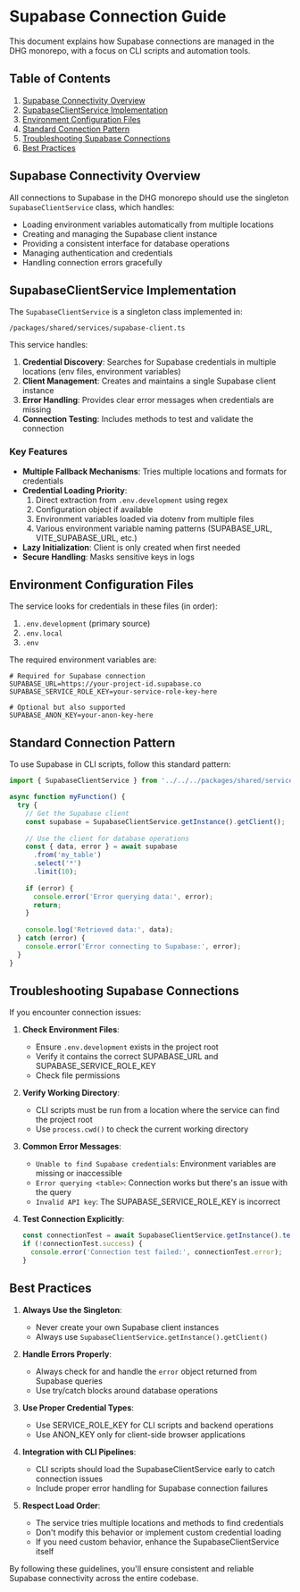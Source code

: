 # Supabase Connection Guide

This document explains how Supabase connections are managed in the DHG monorepo, with a focus on CLI scripts and automation tools.

## Table of Contents

1. [Supabase Connectivity Overview](#supabase-connectivity-overview)
2. [SupabaseClientService Implementation](#supabaseclientservice-implementation)
3. [Environment Configuration Files](#environment-configuration-files)
4. [Standard Connection Pattern](#standard-connection-pattern)
5. [Troubleshooting Supabase Connections](#troubleshooting-supabase-connections)
6. [Best Practices](#best-practices)

## Supabase Connectivity Overview

All connections to Supabase in the DHG monorepo should use the singleton `SupabaseClientService` class, which handles:

- Loading environment variables automatically from multiple locations
- Creating and managing the Supabase client instance
- Providing a consistent interface for database operations
- Managing authentication and credentials
- Handling connection errors gracefully

## SupabaseClientService Implementation

The `SupabaseClientService` is a singleton class implemented in:

```
/packages/shared/services/supabase-client.ts
```

This service handles:

1. **Credential Discovery**: Searches for Supabase credentials in multiple locations (env files, environment variables)
2. **Client Management**: Creates and maintains a single Supabase client instance
3. **Error Handling**: Provides clear error messages when credentials are missing
4. **Connection Testing**: Includes methods to test and validate the connection

### Key Features

- **Multiple Fallback Mechanisms**: Tries multiple locations and formats for credentials
- **Credential Loading Priority**:
  1. Direct extraction from `.env.development` using regex
  2. Configuration object if available
  3. Environment variables loaded via dotenv from multiple files
  4. Various environment variable naming patterns (SUPABASE_URL, VITE_SUPABASE_URL, etc.)
- **Lazy Initialization**: Client is only created when first needed
- **Secure Handling**: Masks sensitive keys in logs

## Environment Configuration Files

The service looks for credentials in these files (in order):

1. `.env.development` (primary source)
2. `.env.local`
3. `.env`

The required environment variables are:

```
# Required for Supabase connection
SUPABASE_URL=https://your-project-id.supabase.co
SUPABASE_SERVICE_ROLE_KEY=your-service-role-key-here

# Optional but also supported
SUPABASE_ANON_KEY=your-anon-key-here
```

## Standard Connection Pattern

To use Supabase in CLI scripts, follow this standard pattern:

```typescript
import { SupabaseClientService } from '../../../packages/shared/services/supabase-client';

async function myFunction() {
  try {
    // Get the Supabase client
    const supabase = SupabaseClientService.getInstance().getClient();
    
    // Use the client for database operations
    const { data, error } = await supabase
      .from('my_table')
      .select('*')
      .limit(10);
    
    if (error) {
      console.error('Error querying data:', error);
      return;
    }
    
    console.log('Retrieved data:', data);
  } catch (error) {
    console.error('Error connecting to Supabase:', error);
  }
}
```

## Troubleshooting Supabase Connections

If you encounter connection issues:

1. **Check Environment Files**:
   - Ensure `.env.development` exists in the project root
   - Verify it contains the correct SUPABASE_URL and SUPABASE_SERVICE_ROLE_KEY
   - Check file permissions

2. **Verify Working Directory**:
   - CLI scripts must be run from a location where the service can find the project root
   - Use `process.cwd()` to check the current working directory

3. **Common Error Messages**:
   - `Unable to find Supabase credentials`: Environment variables are missing or inaccessible
   - `Error querying <table>`: Connection works but there's an issue with the query
   - `Invalid API key`: The SUPABASE_SERVICE_ROLE_KEY is incorrect

4. **Test Connection Explicitly**:
   ```typescript
   const connectionTest = await SupabaseClientService.getInstance().testConnection();
   if (!connectionTest.success) {
     console.error('Connection test failed:', connectionTest.error);
   }
   ```

## Best Practices

1. **Always Use the Singleton**:
   - Never create your own Supabase client instances
   - Always use `SupabaseClientService.getInstance().getClient()`

2. **Handle Errors Properly**:
   - Always check for and handle the `error` object returned from Supabase queries
   - Use try/catch blocks around database operations

3. **Use Proper Credential Types**:
   - Use SERVICE_ROLE_KEY for CLI scripts and backend operations
   - Use ANON_KEY only for client-side browser applications

4. **Integration with CLI Pipelines**:
   - CLI scripts should load the SupabaseClientService early to catch connection issues
   - Include proper error handling for Supabase connection failures

5. **Respect Load Order**:
   - The service tries multiple locations and methods to find credentials
   - Don't modify this behavior or implement custom credential loading
   - If you need custom behavior, enhance the SupabaseClientService itself

By following these guidelines, you'll ensure consistent and reliable Supabase connectivity across the entire codebase.